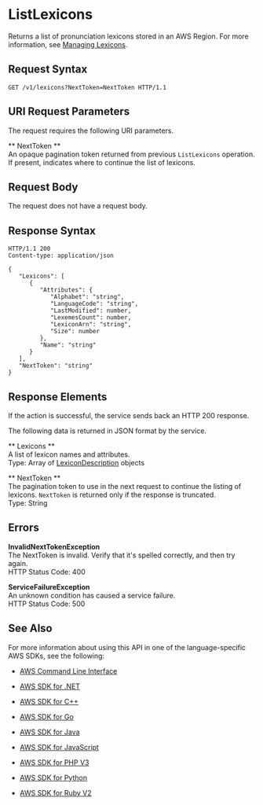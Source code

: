 # ListLexicons<a name="API_ListLexicons"></a>

Returns a list of pronunciation lexicons stored in an AWS Region\. For more information, see [Managing Lexicons](http://docs.aws.amazon.com/polly/latest/dg/managing-lexicons.html)\.

## Request Syntax<a name="API_ListLexicons_RequestSyntax"></a>

```
GET /v1/lexicons?NextToken=NextToken HTTP/1.1
```

## URI Request Parameters<a name="API_ListLexicons_RequestParameters"></a>

The request requires the following URI parameters\.

 ** NextToken **   
An opaque pagination token returned from previous `ListLexicons` operation\. If present, indicates where to continue the list of lexicons\.

## Request Body<a name="API_ListLexicons_RequestBody"></a>

The request does not have a request body\.

## Response Syntax<a name="API_ListLexicons_ResponseSyntax"></a>

```
HTTP/1.1 200
Content-type: application/json

{
   "Lexicons": [ 
      { 
         "Attributes": { 
            "Alphabet": "string",
            "LanguageCode": "string",
            "LastModified": number,
            "LexemesCount": number,
            "LexiconArn": "string",
            "Size": number
         },
         "Name": "string"
      }
   ],
   "NextToken": "string"
}
```

## Response Elements<a name="API_ListLexicons_ResponseElements"></a>

If the action is successful, the service sends back an HTTP 200 response\.

The following data is returned in JSON format by the service\.

 ** Lexicons **   
A list of lexicon names and attributes\.  
Type: Array of [LexiconDescription](API_LexiconDescription.md) objects

 ** NextToken **   
The pagination token to use in the next request to continue the listing of lexicons\. `NextToken` is returned only if the response is truncated\.  
Type: String

## Errors<a name="API_ListLexicons_Errors"></a>

 **InvalidNextTokenException**   
The NextToken is invalid\. Verify that it's spelled correctly, and then try again\.  
HTTP Status Code: 400

 **ServiceFailureException**   
An unknown condition has caused a service failure\.  
HTTP Status Code: 500

## See Also<a name="API_ListLexicons_SeeAlso"></a>

For more information about using this API in one of the language\-specific AWS SDKs, see the following:

+  [AWS Command Line Interface](http://docs.aws.amazon.com/goto/aws-cli/polly-2016-06-10/ListLexicons) 

+  [AWS SDK for \.NET](http://docs.aws.amazon.com/goto/DotNetSDKV3/polly-2016-06-10/ListLexicons) 

+  [AWS SDK for C\+\+](http://docs.aws.amazon.com/goto/SdkForCpp/polly-2016-06-10/ListLexicons) 

+  [AWS SDK for Go](http://docs.aws.amazon.com/goto/SdkForGoV1/polly-2016-06-10/ListLexicons) 

+  [AWS SDK for Java](http://docs.aws.amazon.com/goto/SdkForJava/polly-2016-06-10/ListLexicons) 

+  [AWS SDK for JavaScript](http://docs.aws.amazon.com/goto/AWSJavaScriptSDK/polly-2016-06-10/ListLexicons) 

+  [AWS SDK for PHP V3](http://docs.aws.amazon.com/goto/SdkForPHPV3/polly-2016-06-10/ListLexicons) 

+  [AWS SDK for Python](http://docs.aws.amazon.com/goto/boto3/polly-2016-06-10/ListLexicons) 

+  [AWS SDK for Ruby V2](http://docs.aws.amazon.com/goto/SdkForRubyV2/polly-2016-06-10/ListLexicons) 